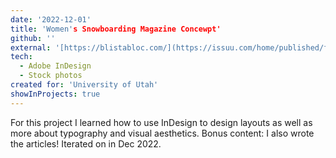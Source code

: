 ```yaml
---
date: '2022-12-01'
title: 'Women's Snowboarding Magazine Concewpt'
github: ''
external: '[https://blistabloc.com/](https://issuu.com/home/published/finalmag7resized)'
tech:
  - Adobe InDesign
  - Stock photos
created for: 'University of Utah'
showInProjects: true
---
```


For this project I learned how to use InDesign to design layouts as well as more about typography and visual aesthetics. Bonus content: I also wrote the articles! Iterated on in Dec 2022.
